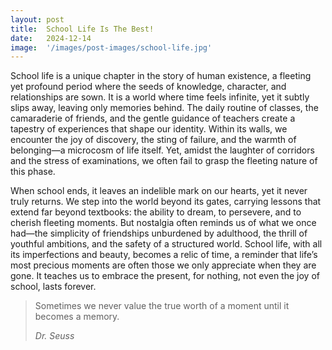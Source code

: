 ```yaml
---
layout: post
title:  School Life Is The Best!
date:   2024-12-14
image:  '/images/post-images/school-life.jpg'
---
```

School life is a unique chapter in the story of human existence, a fleeting yet profound period where the seeds of knowledge, character, and relationships are sown. It is a world where time feels infinite, yet it subtly slips away, leaving only memories behind. The daily routine of classes, the camaraderie of friends, and the gentle guidance of teachers create a tapestry of experiences that shape our identity. Within its walls, we encounter the joy of discovery, the sting of failure, and the warmth of belonging—a microcosm of life itself. Yet, amidst the laughter of corridors and the stress of examinations, we often fail to grasp the fleeting nature of this phase.

When school ends, it leaves an indelible mark on our hearts, yet it never truly returns. We step into the world beyond its gates, carrying lessons that extend far beyond textbooks: the ability to dream, to persevere, and to cherish fleeting moments. But nostalgia often reminds us of what we once had—the simplicity of friendships unburdened by adulthood, the thrill of youthful ambitions, and the safety of a structured world. School life, with all its imperfections and beauty, becomes a relic of time, a reminder that life’s most precious moments are often those we only appreciate when they are gone. It teaches us to embrace the present, for nothing, not even the joy of school, lasts forever.

 
> Sometimes we never value the true worth of a moment until it becomes a memory.
>
> <cite>Dr. Seuss</cite>
